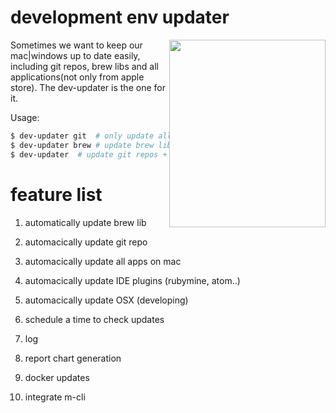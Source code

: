 # development env updater 

<img src="https://github.com/ma7rix/dev-updater/blob/master/pics/update-to-date.png" style="float: right;"  width="250" height="300">

Sometimes we want to keep our mac|windows up to date easily, including git repos, brew libs and all applications(not only from apple store). The dev-updater is the one for it. 

Usage:
```bash
$ dev-updater git  # only update all git repos on your mac
$ dev-updater brew # update brew lib
$ dev-updater  # update git repos + man apps + brew lib
```

# feature list
 1. automatically update brew lib
 2. automacically update git repo
 3. automacically update all apps on mac
 4. automacically update IDE plugins (rubymine, atom..)
 5. automacically update OSX (developing)

 6. schedule a time to check updates
 7. log
 8. report chart generation 
 9. docker updates
 10. integrate m-cli 
 


